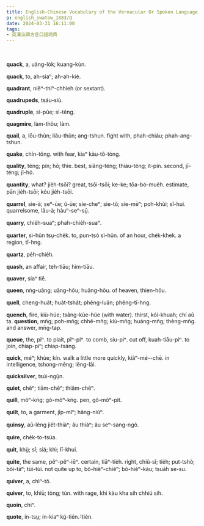 ```yaml
---
title: English-Chinese Vocabulary of the Vernacular Or Spoken Language of Swatow (英漢汕頭方言口語詞典) / Q
p: english_swatow_1883/Q
date: 2024-03-31 16:11:00
tags: 
- 英漢汕頭方言口語詞典
---
```

​

**quack**, a, uãng-lo̍k; kuang-kùn.

**quack**, to, ah-siaⁿ; ah-ah-kiè.

**quadrant**, niêⁿ-thiⁿ-chhieh (or sextant).

**quadrupeds**, tsáu-siù.

**quadruple**, sì-pũe; sì-têng.

**quagmire**, làm-thôu; làm.

**quail**, a, lōu-thûn; liãu-thûn; ang-tshun. fight with, phah-chiáu; phah-ang-tshun.

**quake**, chín-tõng. with fear, kiaⁿ kàu-tõ-tòng.
<!--more-->
**quality**, téng; pín; hō; thie. best, siãng-téng; thiàu-téng; it-pín. second, jī-téng; jī-hō.

**quantity**, what? jie̍h-tsōi? great, tsōi-tsōi; ke-ke; tōa-bó-mue̍h. estimate, pān jie̍h-tsōi; kóu jie̍h-tsōi.

**quarrel**, sie-à; seⁿ-ūe; ũ-ūe; sie-cheⁿ; sie-tũ; sie-mēⁿ; poh-khùi; sĩ-hui. quarrelsome, lãu-à; hàuⁿ-seⁿ-sṳ̄.

**quarry**, chie̍h-suaⁿ; phah-chie̍h-suaⁿ.

**quarter**, sì-hūn tsṳ-che̍k. to, pun-tsò sì-hūn. of an hour, che̍k-khek. a region, tī-hng.

**quartz**, pe̍h-chie̍h.

**quash**, an affair, teh-tiāu; hìm-tiāu.

**quaver**, siaⁿ tiē.

**queen**, nńg-uâng; uâng-hõu; huâng-hõu. of heaven, thien-hõu.

**quell**, cheng-hua̍t; hua̍t-tsha̍t; phêng-luãn; phêng-tī-hng.

**quench**, fire, kiù-húe; tsâng-kùe-húe (with water). thirst, kói-khuah; chí aû ta. ​**question**, mn̄g; poh-mn̄g; chhê-mn̄g; kiù-mn̄g; huáng-mn̄g; thèng-mn̄g. and answer, mn̄g-tap.

**queue**, the, piⁿ. to plait, pĩⁿ-piⁿ. to comb, siu-piⁿ. cut off, kuah-tiāu-piⁿ. to join, chiap-piⁿ; chiap-tsáng.

**quick**, méⁿ; khùe; kín. walk a little more quickly, kiâⁿ-mé--chē. in intelligence, tshong-mêng; lêng-lāi.

**quicksilver**, tsúi-ngṳ̂n.

**quiet**, chẽⁿ; tiām-chẽⁿ; thiâm-chẽⁿ.

**quill**, môⁿ-kńg; gô-môⁿ-kńg. pen, gô-môⁿ-pit.

**quilt**, to, a garment, ji̍p-mîⁿ; hâng-niûⁿ.

**quinsy**, aû-lêng jie̍t-thiàⁿ; âu thiàⁿ; âu seⁿ-sang-ngô.

**quire**, che̍k-to-tsúa.

**quit**, khṳ̀; sî; siá; khì; lī-khui.

**quite**, the same, pêⁿ-pêⁿ-iēⁿ. certain, tiāⁿ-tie̍h. right, chiũ-sĩ; tie̍h; put-tshò; bõi-tāⁿ; tùi-tùi. not quite up to, bô-hièⁿ-chiẽⁿ; bô-hièⁿ-kàu; tsua̍h se-su.

**quiver**, a, chìⁿ-tō.

**quiver**, to, khiū; tòng; tùn. with rage, khì kàu kha sih chhiú sih.

**quoin**, chiⁿ.

**quote**, ín-tsṳ; ín-kiaⁿ kṳ̃-tién.̃-tién.